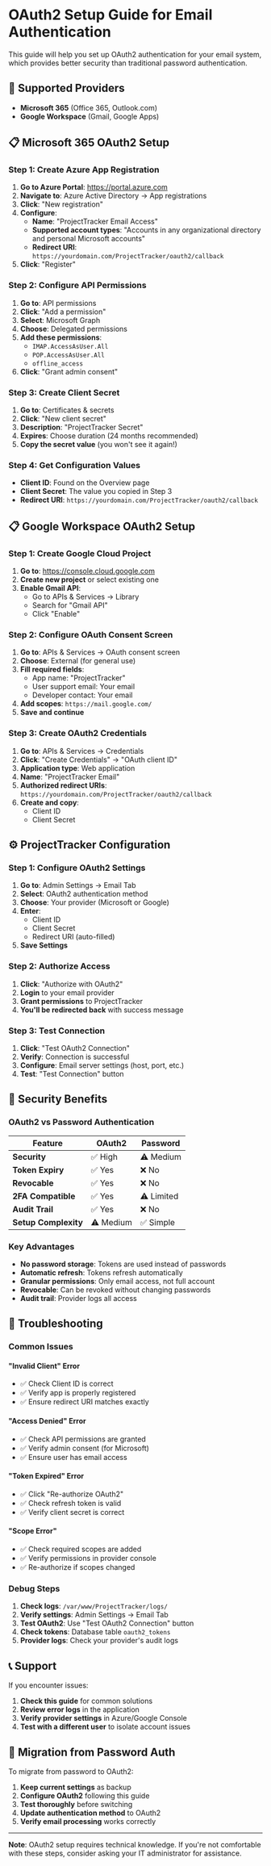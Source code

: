 # OAuth2 Setup Guide for Email Authentication

This guide will help you set up OAuth2 authentication for your email system, which provides better security than traditional password authentication.

## 🔧 **Supported Providers**

- **Microsoft 365** (Office 365, Outlook.com)
- **Google Workspace** (Gmail, Google Apps)

## 📋 **Microsoft 365 OAuth2 Setup**

### **Step 1: Create Azure App Registration**

1. **Go to Azure Portal**: https://portal.azure.com
2. **Navigate to**: Azure Active Directory → App registrations
3. **Click**: "New registration"
4. **Configure**:
   - **Name**: "ProjectTracker Email Access"
   - **Supported account types**: "Accounts in any organizational directory and personal Microsoft accounts"
   - **Redirect URI**: `https://yourdomain.com/ProjectTracker/oauth2/callback`
5. **Click**: "Register"

### **Step 2: Configure API Permissions**

1. **Go to**: API permissions
2. **Click**: "Add a permission"
3. **Select**: Microsoft Graph
4. **Choose**: Delegated permissions
5. **Add these permissions**:
   - `IMAP.AccessAsUser.All`
   - `POP.AccessAsUser.All`
   - `offline_access`
6. **Click**: "Grant admin consent"

### **Step 3: Create Client Secret**

1. **Go to**: Certificates & secrets
2. **Click**: "New client secret"
3. **Description**: "ProjectTracker Secret"
4. **Expires**: Choose duration (24 months recommended)
5. **Copy the secret value** (you won't see it again!)

### **Step 4: Get Configuration Values**

- **Client ID**: Found on the Overview page
- **Client Secret**: The value you copied in Step 3
- **Redirect URI**: `https://yourdomain.com/ProjectTracker/oauth2/callback`

## 📋 **Google Workspace OAuth2 Setup**

### **Step 1: Create Google Cloud Project**

1. **Go to**: https://console.cloud.google.com
2. **Create new project** or select existing one
3. **Enable Gmail API**:
   - Go to APIs & Services → Library
   - Search for "Gmail API"
   - Click "Enable"

### **Step 2: Configure OAuth Consent Screen**

1. **Go to**: APIs & Services → OAuth consent screen
2. **Choose**: External (for general use)
3. **Fill required fields**:
   - App name: "ProjectTracker"
   - User support email: Your email
   - Developer contact: Your email
4. **Add scopes**: `https://mail.google.com/`
5. **Save and continue**

### **Step 3: Create OAuth2 Credentials**

1. **Go to**: APIs & Services → Credentials
2. **Click**: "Create Credentials" → "OAuth client ID"
3. **Application type**: Web application
4. **Name**: "ProjectTracker Email"
5. **Authorized redirect URIs**: `https://yourdomain.com/ProjectTracker/oauth2/callback`
6. **Create and copy**:
   - Client ID
   - Client Secret

## ⚙️ **ProjectTracker Configuration**

### **Step 1: Configure OAuth2 Settings**

1. **Go to**: Admin Settings → Email Tab
2. **Select**: OAuth2 authentication method
3. **Choose**: Your provider (Microsoft or Google)
4. **Enter**:
   - Client ID
   - Client Secret
   - Redirect URI (auto-filled)
5. **Save Settings**

### **Step 2: Authorize Access**

1. **Click**: "Authorize with OAuth2"
2. **Login** to your email provider
3. **Grant permissions** to ProjectTracker
4. **You'll be redirected back** with success message

### **Step 3: Test Connection**

1. **Click**: "Test OAuth2 Connection"
2. **Verify**: Connection is successful
3. **Configure**: Email server settings (host, port, etc.)
4. **Test**: "Test Connection" button

## 🔐 **Security Benefits**

### **OAuth2 vs Password Authentication**

| Feature | OAuth2 | Password |
|---------|--------|----------|
| **Security** | ✅ High | ⚠️ Medium |
| **Token Expiry** | ✅ Yes | ❌ No |
| **Revocable** | ✅ Yes | ❌ No |
| **2FA Compatible** | ✅ Yes | ⚠️ Limited |
| **Audit Trail** | ✅ Yes | ❌ No |
| **Setup Complexity** | ⚠️ Medium | ✅ Simple |

### **Key Advantages**

- **No password storage**: Tokens are used instead of passwords
- **Automatic refresh**: Tokens refresh automatically
- **Granular permissions**: Only email access, not full account
- **Revocable**: Can be revoked without changing passwords
- **Audit trail**: Provider logs all access

## 🚨 **Troubleshooting**

### **Common Issues**

#### **"Invalid Client" Error**
- ✅ Check Client ID is correct
- ✅ Verify app is properly registered
- ✅ Ensure redirect URI matches exactly

#### **"Access Denied" Error**
- ✅ Check API permissions are granted
- ✅ Verify admin consent (for Microsoft)
- ✅ Ensure user has email access

#### **"Token Expired" Error**
- ✅ Click "Re-authorize OAuth2"
- ✅ Check refresh token is valid
- ✅ Verify client secret is correct

#### **"Scope Error"**
- ✅ Check required scopes are added
- ✅ Verify permissions in provider console
- ✅ Re-authorize if scopes changed

### **Debug Steps**

1. **Check logs**: `/var/www/ProjectTracker/logs/`
2. **Verify settings**: Admin Settings → Email Tab
3. **Test OAuth2**: Use "Test OAuth2 Connection" button
4. **Check tokens**: Database table `oauth2_tokens`
5. **Provider logs**: Check your provider's audit logs

## 📞 **Support**

If you encounter issues:

1. **Check this guide** for common solutions
2. **Review error logs** in the application
3. **Verify provider settings** in Azure/Google Console
4. **Test with a different user** to isolate account issues

## 🔄 **Migration from Password Auth**

To migrate from password to OAuth2:

1. **Keep current settings** as backup
2. **Configure OAuth2** following this guide
3. **Test thoroughly** before switching
4. **Update authentication method** to OAuth2
5. **Verify email processing** works correctly

---

**Note**: OAuth2 setup requires technical knowledge. If you're not comfortable with these steps, consider asking your IT administrator for assistance.